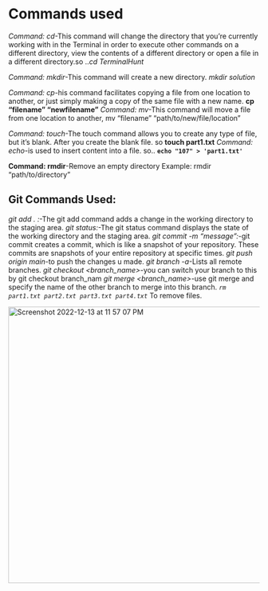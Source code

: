 

# Commands used

*Command: cd*-This command will change the directory that you’re currently working with in the Terminal in order to execute other commands on a different directory, view the contents of a different directory or open a file in a different directory.so ..*cd TerminalHunt*

*Command: mkdir*-This command will create a new directory.  *mkdir solution*


*Command: cp*-his command facilitates copying a file from one location to another, or just simply making a copy of the same file with a new name. 
               **cp “filename” “newfilename”**
*Command: mv*-This command will move a file from one location to another, 
               mv “filename” “path/to/new/file/location”

*Command: touch*-The touch command allows you to create any type of file, but it’s blank. After you create the blank file.
                 so **touch part1.txt** 
*Command: echo*-is used to insert content into a file. so..
                   **`echo "107" > 'part1.txt'`**


**Command: rmdir**-Remove an empty directory
Example: rmdir “path/to/directory”


## Git Commands Used:
*git add . :*-The git add command adds a change in the working directory to the staging area.
*git status:*-The git status command displays the state of the working directory and the staging area.
*git commit -m “message”:*-git commit creates a commit, which is like a snapshot of your repository. These commits are snapshots of your entire repository at specific times.
*git push origin main*-to push the changes u made.
*git branch -a*-Lists all remote branches. 
*git checkout <branch_name>*-you can switch your branch to this by git checkout branch_nam
*git merge <branch_name>*-use git merge and specify the name of the other branch to merge  into this branch. 
*`rm part1.txt part2.txt part3.txt part4.txt`* To remove files.


<img width="553" alt="Screenshot 2022-12-13 at 11 57 07 PM" src="https://user-images.githubusercontent.com/116485331/207415230-195c9c42-14ab-40cd-97e1-e3f42062b33c.png">


